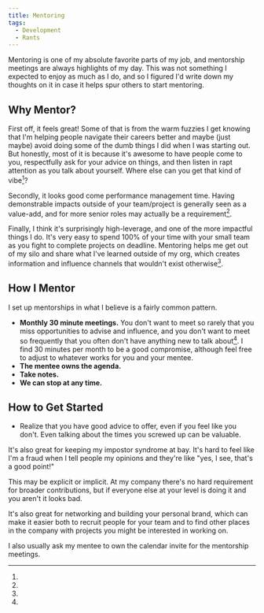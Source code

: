```yaml
---
title: Mentoring
tags:
  - Development
  - Rants
---
```


Mentoring is one of my absolute favorite parts of my job, and mentorship
meetings are always highlights of my day. This was not something I expected to 
enjoy as much as I do, and so I figured I'd write down my thoughts on it in case
it helps spur others to start mentoring.


<!--more-->

## Why Mentor?

First off, it feels great! Some of that is from the warm fuzzies I get knowing that I'm helping
people navigate their careers better and maybe (just maybe) avoid doing some of the dumb things
I did when I was starting out. But honestly, most of it is because it's awesome to have people come to you, 
respectfully ask for
your advice on things, and then listen in rapt attention as you talk about yourself. Where else
can you get that kind of vibe[^impostor]? 

Secondly, it looks good come performance management time. Having demonstrable impacts outside
of your team/project is generally seen as a value-add, and for more senior roles may actually
be a requirement[^requirement].

Finally, I think it's surprisingly high-leverage, and one of the more impactful things I do.
It's very easy to spend 100% of your time with your small team as you fight to complete projects on
deadline. Mentoring helps me get out of my silo and share what I've learned outside of my org,
which creates information and influence channels that wouldn't exist otherwise[^networking].


## How I Mentor

I set up mentorships in what I believe is a fairly common pattern.

* **Monthly 30 minute meetings.** You don't
  want to meet so rarely that you miss opportunities to advise and influence, and you don't
  want to meet so frequently that you often don't have anything new to talk about[^scheduling].
  I find 30 minutes per month to be a good compromise, although feel free to adjust to whatever
  works for you and your mentee. 
* **The mentee owns the agenda.** 
* **Take notes.**
* **We can stop at any time.**

## How to Get Started
* Realize that you have good advice to offer, even if you feel like you don't. Even talking about 
the times you screwed up can be valuable. 


[^impostor]: 
   It's also great for keeping my impostor syndrome at bay. It's hard to feel like I'm a fraud
   when I tell people my opinions and they're like "yes, I see, that's a good point!"
   
[^requirement]:
   This may be explicit or implicit. At my company there's no hard requirement for broader
   contributions, but if everyone else at your level is doing it and you aren't it looks
   bad. 
   
[^networking]:
   It's also great for networking and building your personal brand, which can make it easier
   both to recruit people for your team and to find other places in the company with projects you might
   be interested in working on.
   
[^scheduling]:
   I also usually ask my mentee to own the calendar invite for the mentorship meetings.